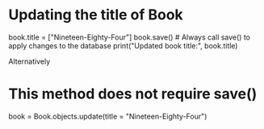 # Updating the title of Book

book.title = ["Nineteen-Eighty-Four"]
book.save()  # Always call save() to apply changes to the database
print("Updated book title:", book.title)


Alternatively 

# This method does not require save()
book = Book.objects.update(title = "Nineteen-Eighty-Four")
